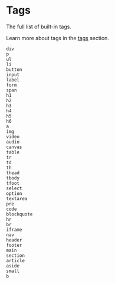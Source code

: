 # Tags

The full list of built-in tags.

Learn more about tags in the [tags](../components/tags.md) section.

```
div
p
ul
li
button
input
label
form
span
h1
h2
h3
h4
h5
h6
a
img
video
audio
canvas
table
tr
td
th
thead
tbody
tfoot
select
option
textarea
pre
code
blockquote
hr
br
iframe
nav
header
footer
main
section
article
aside
small
b
```
